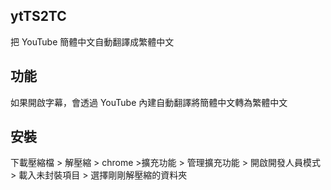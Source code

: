 ## ytTS2TC
把 YouTube 簡體中文自動翻譯成繁體中文

## 功能
如果開啟字幕，會透過 YouTube 內建自動翻譯將簡體中文轉為繁體中文

## 安裝
下載壓縮檔 > 解壓縮 > chrome >擴充功能 > 管理擴充功能 > 開啟開發人員模式 > 載入未封裝項目 > 選擇剛剛解壓縮的資料夾